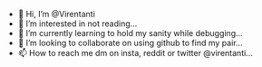 - 👋 Hi, I’m @Virentanti
- 👀 I’m interested in not reading...
- 🌱 I’m currently learning to hold my sanity while debugging...
- 💞️ I’m looking to collaborate on using github to find my pair...
- 📫 How to reach me dm on insta, reddit or twitter @virentanti...

<!---
Virentanti/Virentanti is a ✨ special ✨ repository because its `README.md` (this file) appears on your GitHub profile.
You can click the Preview link to take a look at your changes.
--->
